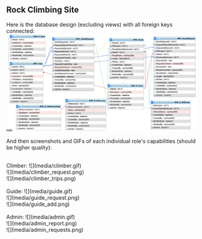 ## Rock Climbing Site
Here is the database design (excluding views) with all foreign keys connected:
![](media/database.png) <br/>

And then screenshots and GIFs of each individual role's capabilities (should be higher quality):

<br/>
Climber:
![](media/climber.gif) <br/>
![](media/climber_request.png) <br/>
![](media/climber_trips.png) <br/>

<br/>
Guide:
![](media/guide.gif) <br/>
![](media/guide_request.png) <br/>
![](media/guide_add.png) <br/>

<br/>
Admin:
![](media/admin.gif) <br/>
![](media/admin_report.png) <br/>
![](media/admin_requests.png) <br/>